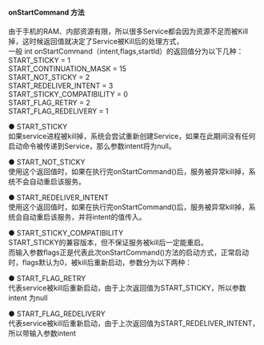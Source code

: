 #### onStartCommand 方法
由于手机的RAM、内部资源有限，所以很多Service都会因为资源不足而被Kill掉，这时候返回值就决定了Service被Kill后的处理方式，  
一般 int onStartCommand（intent,flags,startId）的返回值分为以下几种：  
START_STICKY = 1  
START_CONTINUATION_MASK = 15  
START_NOT_STICKY = 2  
START_REDELIVER_INTENT = 3  
START_STICKY_COMPATIBILITY = 0  
START_FLAG_RETRY = 2  
START_FLAG_REDELIVERY = 1  

● START_STICKY  
如果service进程被kill掉，系统会尝试重新创建Service，如果在此期间没有任何启动命令被传递到Service，那么参数intent将为null。  

● START_NOT_STICKY  
使用这个返回值时，如果在执行完onStartCommand()后，服务被异常kill掉，系统不会自动重启该服务。  

● START_REDELIVER_INTENT  
使用这个返回值时，如果在执行完onStartCommand()后，服务被异常kill掉，系统会自动重启该服务，并将intent的值传入。  

● START_STICKY_COMPATIBILITY  
START_STICKY的兼容版本，但不保证服务被kill后一定能重启。  
而输入参数flags正是代表此次onStartCommand()方法的启动方式，正常启动时，flags默认为0，被kill后重新启动，参数分为以下两种：  

● START_FLAG_RETRY  
代表service被kill后重新启动，由于上次返回值为START_STICKY，所以参数 intent 为null  

● START_FLAG_REDELIVERY  
代表service被kill后重新启动，由于上次返回值为START_REDELIVER_INTENT，所以带输入参数intent  
